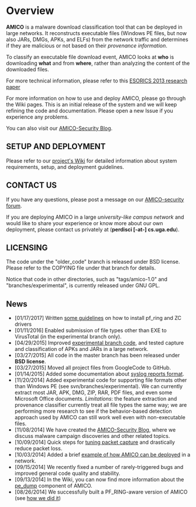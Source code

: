 # Overview #

**AMICO** is a malware download classification tool that can be deployed in large networks. It reconstructs executable files (Windows PE files, but now also JARs, DMGs, APKs, and ELFs) from the network traffic and determines if they are malicious or not based on their _provenance information_.

To classify an executable file download event, AMICO looks at **who** is downloading **what** and from **where**, rather than analyzing the content of the downloaded files.

For more technical information, please refer to this [ESORICS 2013 research paper](http://www.perdisci.com/publications/publication-files/amico.pdf)

For more information on how to use and deploy AMICO, please go through the Wiki pages. This is an initial release of the system and we will keep refining the code and documentation. Please open a new Issue if you experience any problems.

You can also visit our [AMICO-Security Blog](http://amico-security.blogspot.com/).


## SETUP AND DEPLOYMENT ##
Please refer to our [project's Wiki](https://github.com/perdisci/amico/wiki) for detailed information about system requirements, setup, and deployment guidelines.


## CONTACT US ##
If you have any questions, please post a message on our [AMICO-security forum](https://groups.google.com/forum/#!forum/amico-security).

If you are deploying AMICO in a large _university-like campus network_ and would like to share your experience or know more about our own deployment, please contact us privately at (**perdisci [-at-] cs.uga.edu**).


## LICENSING ##
The code under the "older_code" branch is released under BSD license. Please refer to the COPYING file under that branch for details.

Notice that code in other directories, such as "tags/amico-1.0" and "branches/experimental", is currently released under GNU GPL.


## News ##
  * [01/17/2017] Written [some guidelines](https://amico-security.blogspot.com/2017/01/installing-pfring.html) on how to install pf_ring and ZC drivers
  * [01/11/2016] Enabled submission of file types other than EXE to VirusTotal (in the experimental branch only).
  * [04/29/2015] Improved [experimental branch code](https://github.com/perdisci/amico/tree/experimental), and tested capture and classification of APKs and JARs in a large network.
  * [03/27/2015] All code in the master branch has been released under **BSD license**.
  * [03/27/2015] Moved all project files from GoogleCode to GitHub.
  * [01/14/2015] Added some documentation about [syslog reports format](https://github.com/perdisci/amico/wiki/Syslog-Reports-Format).
  * [11/20/2014] Added experimental code for supporting file formats other than Windows PE (see svn/branches/experimental). We can currently extract most JAR, APK, DMG, ZIP, RAR, PDF files, and even some Microsoft Office documents. _Limitations_: the feature extraction and provenance classifier currently treat all file types the same way; we are performing more research to see if the behavior-based detection approach used by AMICO can still work well even with non-executable files.
  * [11/08/2014] We have created the [AMICO-Security Blog](http://amico-security.blogspot.com/), where we discuss malware campaign discoveries and other related topics.
  * [10/09/2014] Quick steps for [tuning packet capture](https://github.com/perdisci/amico/wiki/Tuning-Packet-Capture) and drastically reduce packet loss.
  * [10/03/2014] Added a brief [example of how AMICO can be deployed](https://github.com/perdisci/amico/wiki/Deployment-Example) in a network.
  * [09/15/2014] We recently fixed a number of rarely-triggered bugs and improved general code quality and stability.
  * [09/13/2014] In the Wiki, you can now find more information about the [pe\_dump](https://github.com/perdisci/amico/wiki/pe_dump-Module) component of AMICO.
  * [08/26/2014] We successfully built a PF\_RING-aware version of AMICO (see [how we did it](https://github.com/perdisci/amico/blob/master/external_libs/README))
